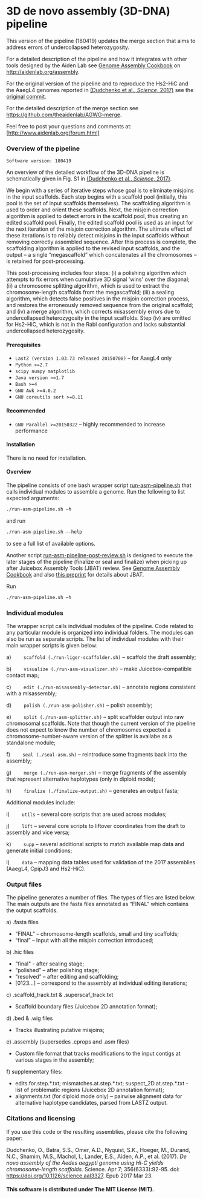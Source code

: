 # 3D de novo assembly (3D-DNA) pipeline

This version of the pipeline (180419) updates the merge section that aims to address errors of undercollapsed heterozygosity.

For a detailed description of the pipeline and how it integrates with other tools designed by the Aiden Lab see [Genome Assembly Cookbook](http://aidenlab.org/assembly/manual_180322.pdf) on http://aidenlab.org/assembly.

For the original version of the pipeline and to reproduce the Hs2-HiC and the AaegL4 genomes reported in [(Dudchenko et al., *Science*, 2017)](http://science.sciencemag.org/content/356/6333/92) see the [original commit](https://github.com/theaidenlab/3d-dna/tree/745779bdf64db6e55bddb70c24e9b58825938c33).

For the detailed description of the merge section see https://github.com/theaidenlab/AGWG-merge.

Feel free to post your questions and comments at:
[http://www.aidenlab.org/forum.html]



### Overview of the pipeline
`Software version: 180419`

An overview of the detailed workflow of the 3D-DNA pipeline is schematically given in Fig. S1 in [(Dudchenko et al., *Science*, 2017)](http://science.sciencemag.org/content/356/6333/92).

We begin with a series of iterative steps whose goal is to eliminate misjoins in the input scaffolds. Each step begins with a scaffold pool (initially, this pool is the set of input scaffolds themselves). The scaffolding algorithm is used to order and orient these scaffolds. Next, the misjoin correction algorithm is applied to detect errors in the scaffold pool, thus creating an edited scaffold pool. Finally, the edited scaffold pool is used as an input for the next iteration of the misjoin correction algorithm. The ultimate effect of these iterations is to reliably detect misjoins in the input scaffolds without removing correctly assembled sequence. After this process is complete, the scaffolding algorithm is applied to the revised input scaffolds, and the output – a single “megascaffold” which concatenates all the chromosomes – is retained for post-processing.

This post-processing includes four steps: (i) a polishing algorithm which attempts to fix errors when cumulative 3D signal 'wins' over the diagonal; (ii) a chromosome splitting algorithm, which is used to extract the chromosome-length scaffolds from the megascaffold; (iii) a sealing algorithm, which detects false positives in the misjoin correction process, and restores the erroneously removed sequence from the original scaffold; and (iv) a merge algorithm, which corrects misassembly errors due to undercollapsed heterozygosity in the input scaffolds. Step (iv) are omitted for Hs2-HiC, which is not in the Rabl configuration and lacks substantial undercollapsed heterozygosity.

#### Prerequisites
- `LastZ (version 1.03.73 released 20150708)` – for AaegL4 only
- `Python >=2.7`
- `scipy numpy matplotlib`
- `Java version >=1.7`
- `Bash >=4`
- `GNU Awk >=4.0.2`
- `GNU coreutils sort >=8.11`

#### Recommended
- `GNU Parallel >=20150322` – highly recommended to increase performance

#### Installation
There is no need for installation.

#### Overview
The pipeline consists of one bash wrapper script [run-asm-pipeline.sh](https://github.com/theaidenlab/3d-dna/blob/master/run-asm-pipeline.sh) that calls individual modules to assemble a genome. Run the following to list expected arguments: 

```sh
./run-asm-pipeline.sh –h
```
and run
```sh
./run-asm-pipeline.sh –-help
```
to see a full list of available options.

Another script [run-asm-pipeline-post-review.sh](https://github.com/theaidenlab/3d-dna/blob/master/run-asm-pipeline-post-review.sh) is designed to execute the later stages of the pipeline (finalize or seal and finalize) when picking up after Juicebox Assembly Tools (JBAT) review. See [Genome Assembly Cookbook](http://aidenlab.org/assembly/manual_180322.pdf) and also [this preprint](https://www.biorxiv.org/content/early/2018/01/28/254797) for details about JBAT.

Run  
```sh
./run-asm-pipeline.sh –h
```

### Individual modules
The wrapper script calls individual modules of the pipeline. Code related to any particular module is organized into individual folders. The modules can also be run as separate scripts. The list of individual modules with their main wrapper scripts is given below:

a) `	scaffold (./run-liger-scaffolder.sh)`	– scaffold the draft assembly;

b) `	visualize (./run-asm-visualizer.sh)`	– make Juicebox-compatible contact map;

c) `	edit (./run-misassembly-detector.sh)`	– annotate regions consistent with a misassembly;

d) `	polish (./run-asm-polisher.sh)`	– polish assembly;

e) `	split (./run-asm-splitter.sh)`	– split scaffolder output into raw chromosomal scaffolds. Note that though the current version of the pipeline does not expect to know the number of chromosomes expected a chromosome-number-aware version of the splitter is availabe as a standalone module;

f) `	seal (./seal-asm.sh)`	– reintroduce some fragments back into the assembly;

g) `	merge (./run-asm-merger.sh)`	– merge fragments of the assembly that represent alternative haplotypes (only in diploid mode);

h) `	finalize (./finalize-output.sh)`	– generates an output fasta;

Additional modules include:

i) `	utils`	– several core scripts that are used across modules;

j) `	lift`	– several core scripts to liftover coordinates from the draft to assembly and vice versa;

k) `	supp`	– several additional scripts to match available map data and generate initial conditions;

l) `	data`	– mapping data tables used for validation of the 2017 assemblies (AaegL4, CpipJ3 and Hs2-HiC).


### Output files
The pipeline generates a number of files. The types of files are listed below. The main outputs are the fasta files annotated as “FINAL” which contains the output scaffolds.

a) 	.fasta files
- 	“FINAL” – chromosome-length scaffolds, small and tiny scaffolds;
- 	“final” – Input with all the misjoin correction introduced;

b) 	.hic files
-   "final" - after sealing stage;
- 	“polished” – after polishing stage;
- 	“resolved” – after editing and scaffolding;
- 	[0123…] – correspond to the assembly at individual editing iterations;

c) 	.scaffold_track.txt & .superscaf_track.txt
- 	Scaffold boundary files (Juicebox 2D annotation format);

d) 	.bed & .wig files
- 	Tracks illustrating putative misjoins;

e) 	.assembly (supersedes .cprops and .asm files)
- 	Custom file format that tracks modifications to the input contigs at various stages in the assembly;

f) 	supplementary files:
- 	edits.for.step.\*.txt; mismatches.at.step.\*.txt; suspect_2D.at.step.\*.txt - list of problematic regions (Juicebox 2D annotation format);
- 	alignments.txt (for diploid mode only) – pairwise alignment data for alternative haplotype candidates, parsed from LASTZ output.



### Citations and licensing
If you use this code or the resulting assemblies, please cite the following paper:

Dudchenko, O., Batra, S.S., Omer, A.D., Nyquist, S.K., Hoeger, M., Durand, N.C., Shamim, M.S., Machol, I., Lander, E.S., Aiden, A.P., et al. (2017). *De novo assembly of the Aedes aegypti genome using Hi-C yields chromosome-length scaffolds.* Science. Apr 7; 356(6333):92-95. doi: https://doi.org/10.1126/science.aal3327. Epub 2017 Mar 23.

#### This software is distributed under The MIT License (MIT).
[Supporting Online Materials]: <http://science.sciencemag.org/content/suppl/2017/03/22/science.aal3327.DC1?_ga=1.9816115.760837492.1490574064>
[Dudchenko et al., De novo assembly of the Aedes aegypti genome using Hi-C yields chromosome-length scaffolds. Science, 2017.]: <http://science.sciencemag.org/content/early/2017/03/22/science.aal3327.full>
[Juicer (Durand & Shamim et al., Cell Systems, 2016)]: <http://www.cell.com/cell-systems/abstract/S2405-4712(16)30219-8>
[Juicebox (Durand & Robinson et al., Cell Systems, 2016)]: <http://www.cell.com/cell-systems/abstract/S2405-4712(15)00054-X>
[http://www.aidenlab.org/forum.html]: <http://www.aidenlab.org/forum.html>
[GSE95797]: <https://www.ncbi.nlm.nih.gov/geo/query/acc.cgi?acc=GSE95797>
